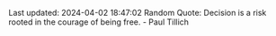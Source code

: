 Last updated: 2024-04-02 18:47:02
Random Quote: Decision is a risk rooted in the courage of being free. - Paul Tillich